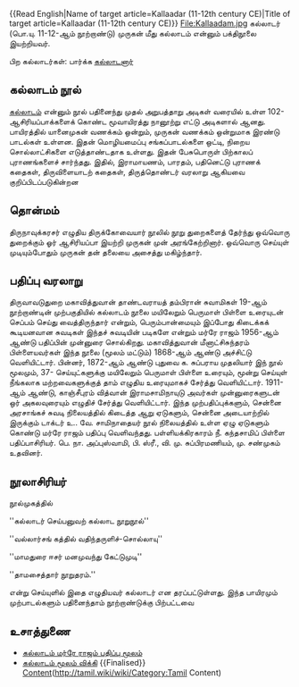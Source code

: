 {{Read English|Name of target article=Kallaadar (11-12th century CE)|Title of target article=Kallaadar (11-12th century CE)}}
[File:Kallaadam.jpg](http://tamil.wiki/wiki/thumb|கல்லாடம்)
கல்லாடர் (பொ.யு. 11-12-ஆம் நூற்றாண்டு) முருகன் மீது கல்லாடம் என்னும் பக்திநூலை இயற்றியவர்.

பிற கல்லாடர்கள்: பார்க்க [கல்லாடனார்](http://tamil.wiki/wiki/கல்லாடனார்)
## கல்லாடம் நூல்
[கல்லாடம்](http://tamil.wiki/wiki/கல்லாடம்) என்னும் நூல் பதினைந்து முதல் அறுபத்தாறு அடிகள் வரையில் உள்ள 102-ஆசிரியப்பாக்களைக் கொண்ட மூவாயிரத்து நானூற்று எட்டு அடிகளால் ஆனது. பாயிரத்தில்  யானைமுகன் வணக்கம் ஒன்றும், முருகன் வணக்கம் ஒன்றுமாக இரண்டு பாடல்கள் உள்ளன. இதன் மொழியமைப்பு சங்கப்பாடல்களை ஒட்டி, நிறைய சொல்லாட்சிகளை எடுத்தாண்டதாக உள்ளது. இதன் பேசுபொருள் பிற்காலப் புராணங்களைச் சார்ந்தது. இதில், இராமாயணம், பாரதம், பதினெட்டு புராணக் கதைகள், திருவிளையாடற் கதைகள், திருத்தொண்டர் வரலாறு ஆகியவை குறிப்பிடப்படுகின்றன
## தொன்மம்
திருநாவுக்கரசர் எழுதிய திருக்கோவையார் நூலில் நூறு துறைகளைத் தேர்ந்து ஒவ்வொரு துறைக்கும் ஓர் ஆசிரியப்பா இயற்றி முருகன் முன் அரங்கேற்றினார். ஒவ்வொரு செய்யுள் முடியும்போதும் முருகன் தன் தலையை அசைத்து மகிழ்ந்தார். 
## பதிப்பு வரலாறு
திருவாவடுதுறை மகாவித்துவான் தாண்டவராயத் தம்பிரான் சுவாமிகள் 19-ஆம் நூற்றாண்டின் முற்பகுதியில் கல்லாடம் நூலை மயிலேறும் பெருமாள் பிள்ளை உரையுடன் செப்பம் செய்து வைத்திருந்தார் என்றும், பெரும்பான்மையும் இப்போது கிடைக்கக் கூடியனவான சுவடிகள் இந்தச் சுவடியின் படிகளே என்றும் மர்ரே ராஜம் 1956-ஆம் ஆண்டு பதிப்பின் முன்னுரை சொல்கிறது. மகாவித்துவான் மீனாட்சிசுந்தரம் பிள்ளையவர்கள் இந்த நூலை (மூலம் மட்டும்) 1868-ஆம் ஆண்டு அச்சிட்டு வெளியிட்டார். பின்னர், 1872-ஆம் ஆண்டு புதுவை க. சுப்பராய முதலியார் இந் நூல் மூலமும், 37- செய்யுட்களுக்கு மயிலேறும் பெருமாள் பிள்ளை உரையும், மூன்று செய்யுள் நீங்கலாக மற்றவைகளுக்குத் தாம் எழுதிய உரையுமாகச் சேர்த்து வெளியிட்டார். 1911-ஆம் ஆண்டு, காஞ்சீபுரம் வித்வான் இராமசாமிநாயுடு அவர்கள் முன்னுரைகளுடன் ஒர் அகலவுரையும் எழுதிச் சேர்த்து வெளியிட்டார். இந்த முற்பதிப்புக்களும், சென்னை அரசாங்கச் சுவடி நிலையத்தில் கிடைத்த ஆறு ஏடுகளும், சென்னை அடையாற்றில் இருக்கும் டாக்டர் உ.. வே. சாமிநாதையர் நூல் நிலையத்தில் உள்ள ஏழு ஏடுகளும் கொண்டு மர்ரே ராஜம் பதிப்பு வெளிவந்தது. பள்ளியக்கிரகாரம் நீ. கந்தசாமிப் பிள்ளை பதிப்பாசிரியர். பெ. நா. அப்புஸ்வாமி, பி. ஸ்ரீ., வி. மு. சுப்பிரமணியம், மு. சண்முகம் உதவினர்.   
## நூலாசிரியர்
நூல்முகத்தில்

''கல்லாடர் செய்பனுவற் கல்லாட நூறுநூல்''

''வல்லார்சங் கத்தில் வதிந்தருளிச்-சொல்லாயு''

''மாமதுரை ஈசர் மனமுவந்து கேட்டுமுடி''

''தாமசைத்தார் நூறுதரம்.''

என்று செய்யுளில் இதை எழுதியவர் கல்லாடர் என தரப்பட்டுள்ளது. இந்த பாயிரமும் முற்பாடல்களும் பதினைந்தாம் நூற்றாண்டுக்கு பிற்பட்டவை 
## உசாத்துணை
* [கல்லாடம் மர்ரே ராஜம் பதிப்பு மூலம்](https://www.tamilvu.org/ta/library-l4f00-html-l4f00pdi-142351)
* [கல்லாடம் மூலம் விக்கி](https://ta.wikisource.org/wiki/%E0%AE%95%E0%AE%B2%E0%AF%8D%E0%AE%B2%E0%AE%BE%E0%AE%9F%E0%AE%AE%E0%AF%8D/%E0%AE%AA%E0%AE%BE%E0%AE%AF%E0%AE%BF%E0%AE%B0%E0%AE%AE%E0%AF%8D)
{{Finalised}}
[Content](Category:Tamil)(http://tamil.wiki/wiki/Category:Tamil Content)